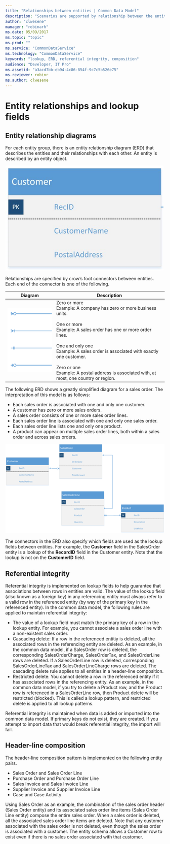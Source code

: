 ```yaml
---
title: "Relationships between entities | Common Data Model"
description: "Scenarios are supported by relationship between the entities."
author: "clwesene"
manager: "robinarh"
ms.date: 05/09/2017
ms.topic: "topic"
ms.prod: ""
ms.service: "CommonDataService"
ms.technology: "CommonDataService"
keywords: "lookup, ERD, referential integrity, composition"
audience: "Developer, IT Pro"
ms.assetid: "a3acd7bb-eb94-4c86-854f-9c7c5b526e75"
ms.reviewer: robinr
ms.author: clwesene
---
```


# Entity relationships and lookup fields

## Entity relationship diagrams

For each entity group, there is an entity relationship diagram (ERD) that describes the entities and their relationships with each other. An entity is described by an entity object.

![Customer ERD](media/customer-erd-example.png "Customer ERD")

Relationships are specified by crow’s foot connectors between entities. Each end of the connector is one of the following.

Diagram | Description
--- | ---
![crow's foot example](media/crows-foot.png "crow's foot example") | Zero or more<br>Example: A company has zero or more business units.<br><br>One or more<br>Example: A sales order has one or more order lines.<br><br>One and only one<br>Example: A sales order is associated with exactly one customer.<br><br>Zero or one<br>Example: A postal address is associated with, at most, one country or region.

The following ERD shows a greatly simplified diagram for a sales order. The interpretation of this model is as follows:
* Each sales order is associated with one and only one customer.
* A customer has zero or more sales orders.
* A sales order consists of one or more sales order lines.
* Each sales order line is associated with one and only one sales order.
* Each sales order line lists one and only one product.
* A product can appear on multiple sales order lines, both within a sales order and across sales orders.

![ERD example](media/sales-erd-example.png "ERD example")

The connectors in the ERD also specify which fields are used as the lookup fields between entities. For example, the __Customer__ field in the SalesOrder entity is a lookup of the __RecordID__ field in the Customer entity. Note that the lookup is not on the __CustomerID__ field.

## Referential integrity
Referential integrity is implemented on lookup fields to help guarantee that associations between rows in entities are valid. The value of the lookup field (also known as a foreign key) in any referencing entity must always refer to a valid row in the referenced entity (by way of the primary key in the referenced entity). In the common data model, the following rules are applied to maintain referential integrity:
* The value of a lookup field must match the primary key of a row in the lookup entity. For example, you cannot associate a sales order line with a non-existent sales order.
* Cascading delete: If a row in the referenced entitiy is deleted, all the associated rows in the referencing entity are deleted. As an example, in the common data model, if a SalesOrder row is deleted, the corresponding SalesOrderCharge, SalesOrderTax, and SalesOrderLine rows are deleted. If a SalesOrderLine row is deleted, corresponding SalesOrderLineTax and SalesOrderLineCharge rows are deleted. The cascading delete rule applies to all entities in a header-line composition.
* Restricted delete: You cannot delete a row in the referenced entity if it has associated rows in the referencing entity. As an example, in the common data model, if you try to delete a Product row, and the Product row is referenced in a SalesOrderLine row, then Product delete will be restricted (blocked). This is called a lookup pattern, and restricted delete is applied to all lookup patterns.

Referential integrity is maintained when data is added or imported into the common data model. If primary keys do not exist, they are created. If you attempt to import data that would break referential integrity, the import will fail.

## Header-line composition
The header-line composition pattern is implemented on the following entity pairs.
* Sales Order and Sales Order Line
* Purchase Order and Purchase Order Line
* Sales Invoice and Sales Invoice Line
* Supplier Invoice and Supplier Invoice Line
* Case and Case Activity

Using Sales Order as an example, the combination of the sales order header (Sales Order entity) and its associated sales order line items (Sales Order Line entity) compose the entire sales order. When a sales order is deleted, all the associated sales order line items are deleted. Note that any customer associated with the sales order is not deleted, even though the sales order is associated with a customer. The entity schema allows a Customer row to exist even if there is no sales order associated with that customer.

